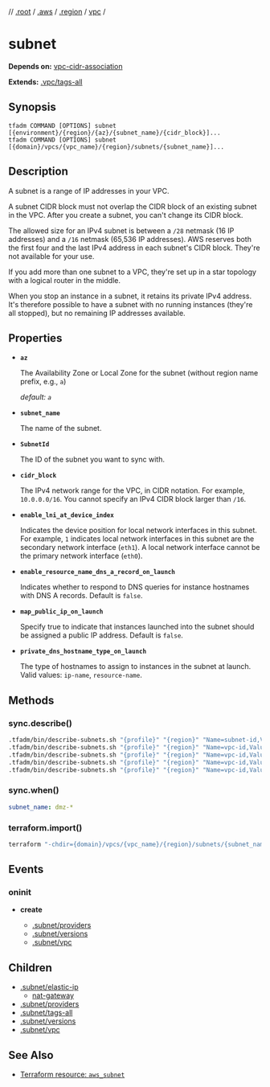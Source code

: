 // [.root] / [.aws] / [.region] / [vpc] /

# subnet

**Depends on:** [vpc-cidr-association](vpc-cidr-association.md)

**Extends:** [.vpc/tags-all](.vpc/tags-all.md)

## Synopsis

```
tfadm COMMAND [OPTIONS] subnet [{environment}/{region}/{az}/{subnet_name}/{cidr_block}]...
tfadm COMMAND [OPTIONS] subnet [{domain}/vpcs/{vpc_name}/{region}/subnets/{subnet_name}]...
```

## Description

A subnet is a range of IP addresses in your VPC.

A subnet CIDR block must not overlap the CIDR block of an existing subnet in the VPC. After you create a subnet, you can't change its CIDR block.

The allowed size for an IPv4 subnet is between a `/28` netmask (16 IP addresses) and a `/16` netmask (65,536 IP addresses). AWS reserves both the first four and the last IPv4 address in each subnet's CIDR block. They're not available for your use.

If you add more than one subnet to a VPC, they're set up in a star topology with a logical router in the middle.

When you stop an instance in a subnet, it retains its private IPv4 address. It's therefore possible to have a subnet with no running instances (they're all stopped), but no remaining IP addresses available.

## Properties

- **`az`**

  The Availability Zone or Local Zone for the subnet (without region name prefix, e.g., `a`)

  *default: `a`*

- **`subnet_name`**

  The name of the subnet.

- **`SubnetId`**

  The ID of the subnet you want to sync with.

- **`cidr_block`**

  The IPv4 network range for the VPC, in CIDR notation. For example, `10.0.0.0/16`. You cannot specify an IPv4 CIDR block larger than `/16`.

- **`enable_lni_at_device_index`**

  Indicates the device position for local network interfaces in this subnet. For example, `1` indicates local network interfaces in this subnet are the secondary network interface (`eth1`). A local network interface cannot be the primary network interface (`eth0`).

- **`enable_resource_name_dns_a_record_on_launch`**

  Indicates whether to respond to DNS queries for instance hostnames with DNS A records. Default is `false`.

- **`map_public_ip_on_launch`**

  Specify true to indicate that instances launched into the subnet should be assigned a public IP address. Default is `false`.

- **`private_dns_hostname_type_on_launch`**

  The type of hostnames to assign to instances in the subnet at launch. Valid values: `ip-name`, `resource-name`.

## Methods

### sync.describe()

```bash
.tfadm/bin/describe-subnets.sh "{profile}" "{region}" "Name=subnet-id,Values={SubnetId}" "Name=ipv6-native,Values=false" || \
.tfadm/bin/describe-subnets.sh "{profile}" "{region}" "Name=vpc-id,Values={VpcId}" "Name=tag:Name,Values={subnet_name}" "Name=availability-zone,Values={availability_zone}" "Name=ipv6-native,Values=false" || \
.tfadm/bin/describe-subnets.sh "{profile}" "{region}" "Name=vpc-id,Values={VpcId} Name=tag:Name,Values={subnet_name}" "Name=ipv6-native,Values=false" || \
.tfadm/bin/describe-subnets.sh "{profile}" "{region}" "Name=vpc-id,Values={VpcId} Name=availability-zone,Values={availability_zone}" "Name=ipv6-native,Values=false" || \
.tfadm/bin/describe-subnets.sh "{profile}" "{region}" "Name=vpc-id,Values={VpcId}" "Name=ipv6-native,Values=false"
```

### sync.when()

```yaml
subnet_name: dmz-*
```

### terraform.import()

```bash
terraform "-chdir={domain}/vpcs/{vpc_name}/{region}/subnets/{subnet_name}" import "-input=false" "aws_subnet.{subnet_id_}" "{SubnetId}"
```

## Events

### oninit

- **create**

  - [.subnet/providers]
  - [.subnet/versions]
  - [.subnet/vpc]

## Children

- [.subnet/elastic-ip]
  - [nat-gateway]
- [.subnet/providers]
- [.subnet/tags-all]
- [.subnet/versions]
- [.subnet/vpc]

## See Also

- [Terraform resource: `aws_subnet`](https://registry.terraform.io/providers/hashicorp/aws/latest/docs/resources/subnet)

[.aws]: README.md
[.region]: .region.md
[.root]: ../../../.tfadm/resources/README.md
[.subnet/elastic-ip]: .subnet/elastic-ip.md
[.subnet/providers]: .subnet/providers.md
[.subnet/tags-all]: .subnet/tags-all.md
[.subnet/versions]: .subnet/versions.md
[.subnet/vpc]: .subnet/vpc.md
[nat-gateway]: nat-gateway.md
[vpc]: vpc.md
